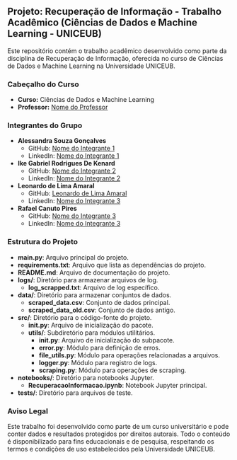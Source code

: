 ## Projeto: Recuperação de Informação - Trabalho Acadêmico (Ciências de Dados e Machine Learning - UNICEUB)

Este repositório contém o trabalho acadêmico desenvolvido como parte da disciplina de Recuperação de Informação, oferecida no curso de Ciências de Dados e Machine Learning na Universidade UNICEUB.

### Cabeçalho do Curso
- **Curso:** Ciências de Dados e Machine Learning
- **Professor:** [Nome do Professor](link_do_perfil)

### Integrantes do Grupo
- **Alessandra Souza Gonçalves**
  - GitHub: [Nome do Integrante 1](link_do_perfil_github)
  - LinkedIn: [Nome do Integrante 1](link_do_perfil_linkedin)
- **Ike Gabriel Rodrigues De Kenard**
  - GitHub: [Nome do Integrante 2](link_do_perfil_github)
  - LinkedIn: [Nome do Integrante 2](link_do_perfil_linkedin)
- **Leonardo de Lima Amaral**
  - GitHub: [Leonardo de Lima Amaral](https://github.com/leonardoamaral90)
  - LinkedIn: [Nome do Integrante 3](link_do_perfil_linkedin)
- **Rafael Canuto Pires**
  - GitHub: [Nome do Integrante 3](link_do_perfil_github)
  - LinkedIn: [Nome do Integrante 3](link_do_perfil_linkedin)

### Estrutura do Projeto

- **main.py**: Arquivo principal do projeto.
- **requirements.txt**: Arquivo que lista as dependências do projeto.
- **README.md**: Arquivo de documentação do projeto.
- **logs/**: Diretório para armazenar arquivos de log.
  - **log_scrapped.txt**: Arquivo de log específico.
- **data/**: Diretório para armazenar conjuntos de dados.
  - **scraped_data.csv**: Conjunto de dados principal.
  - **scraped_data_old.csv**: Conjunto de dados antigo.
- **src/**: Diretório para o código-fonte do projeto.
  - **__init__.py**: Arquivo de inicialização do pacote.
  - **utils/**: Subdiretório para módulos utilitários.
    - **__init__.py**: Arquivo de inicialização do subpacote.
    - **error.py**: Módulo para definição de erros.
    - **file_utils.py**: Módulo para operações relacionadas a arquivos.
    - **logger.py**: Módulo para registro de logs.
    - **scraping.py**: Módulo para operações de scraping.
- **notebooks/**: Diretório para notebooks Jupyter.
  - **RecuperacaoInformacao.ipynb**: Notebook Jupyter principal.
- **tests/**: Diretório para arquivos de teste.

### Aviso Legal
Este trabalho foi desenvolvido como parte de um curso universitário e pode conter dados e resultados protegidos por direitos autorais. Todo o conteúdo é disponibilizado para fins educacionais e de pesquisa, respeitando os termos e condições de uso estabelecidos pela Universidade UNICEUB.
